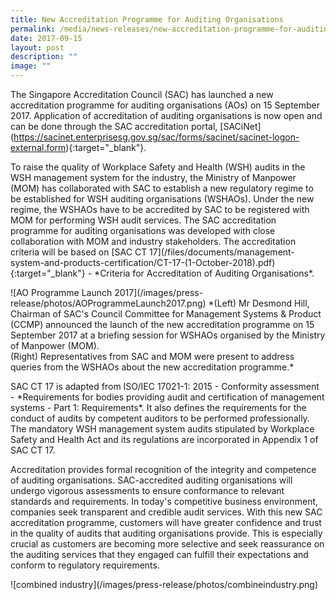 ```yaml
---
title: New Accreditation Programme for Auditing Organisations
permalink: /media/news-releases/new-accreditation-programme-for-auditing-organisations/
date: 2017-09-15
layout: post
description: ""
image: ""
---
```

The Singapore Accreditation Council (SAC) has launched a new accreditation programme for auditing organisations (AOs) on 15 September 2017. Application of accreditation of auditing organisations is now open and can be done through the SAC accreditation portal, \[SACiNet\](https://sacinet.enterprisesg.gov.sg/sac/forms/sacinet/sacinet-logon-external.form){:target="\_blank"}.
 
To raise the quality of Workplace Safety and Health (WSH) audits in the WSH management system for the industry, the Ministry of Manpower (MOM) has collaborated with SAC to establish a new regulatory regime to be established for WSH auditing organisations (WSHAOs). Under the new regime, the WSHAOs have to be accredited by SAC to be registered with MOM for performing WSH audit services. The SAC accreditation programme for auditing organisations was developed with close collaboration with MOM and industry stakeholders. The accreditation criteria will be based on \[SAC CT 17\](/files/documents/management-system-and-products-certification/CT-17-(1-October-2018).pdf){:target="\_blank"} - \*Criteria for Accreditation of Auditing Organisations\*.

!\[AO Programme Launch 2017\](/images/press-release/photos/AOProgrammeLaunch2017.png)
\*(Left) Mr Desmond Hill, Chairman of SAC's Council Committee for Management Systems & Product (CCMP) announced the launch of the new accreditation programme on 15 September 2017 at a briefing session for WSHAOs organised by the Ministry of Manpower (MOM).  
(Right) Representatives from SAC and MOM were present to address queries from the WSHAOs about the new accreditation programme.\*

SAC CT 17 is adapted from ISO/IEC 17021-1: 2015 - Conformity assessment - \*Requirements for bodies providing audit and certification of management systems - Part 1: Requirements\*. It also defines the requirements for the conduct of audits by competent auditors to be performed professionally. The mandatory WSH management system audits stipulated by Workplace Safety and Health Act and its regulations are incorporated in Appendix 1 of SAC CT 17.
 
Accreditation provides formal recognition of the integrity and competence of auditing organisations. SAC-accredited auditing organisations will undergo vigorous assessments to ensure conformance to relevant standards and requirements. In today's competitive business environment, companies seek transparent and credible audit services. With this new SAC accreditation programme, customers will have greater confidence and trust in the quality of audits that auditing organisations provide. This is especially crucial as customers are becoming more selective and seek reassurance on the auditing services that they engaged can fulfill their expectations and conform to regulatory requirements.

!\[combined industry\](/images/press-release/photos/combineindustry.png)